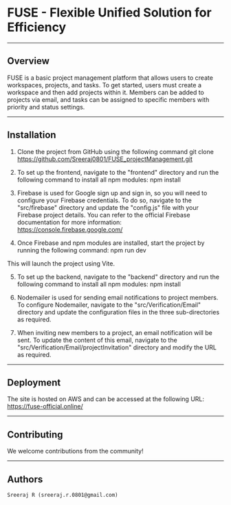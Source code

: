 # FUSE - Flexible Unified Solution for Efficiency

---

## Overview
FUSE is a basic project management platform that allows users to create workspaces, projects, and tasks. To get started, users must create a workspace and then add projects within it. Members can be added to projects via email, and tasks can be assigned to specific members with priority and status settings.

---

## Installation
1. Clone the project from GitHub using the following command
    git clone https://github.com/Sreeraj0801/FUSE_projectManagement.git 

2. To set up the frontend, navigate to the "frontend" directory and run the following command to install all npm modules:
    npm install
3. Firebase is used for Google sign up and sign in, so you will need to configure your Firebase credentials. To do so, navigate to the "src/firebase" directory and update the "config.js" file with your Firebase project details. You can refer to the official Firebase documentation for more information: https://console.firebase.google.com/

4. Once Firebase and npm modules are installed, start the project by running the following command:
    npm run dev

This will launch the project using Vite.

5. To set up the backend, navigate to the "backend" directory and run the following command to install all npm modules:
    npm install

6. Nodemailer is used for sending email notifications to project members. To configure Nodemailer, navigate to the "src/Verification/Email" directory and update the configuration files in the three sub-directories as required.

7. When inviting new members to a project, an email notification will be sent. To update the content of this email, navigate to the "src/Verification/Email/projectInvitation" directory and modify the URL as required.

---


## Deployment
The site is hosted on AWS and can be accessed at the following URL:
    https://fuse-official.online/

---


## Contributing
We welcome contributions from the community!

---


## Authors
    Sreeraj R (sreeraj.r.0801@gmail.com)
